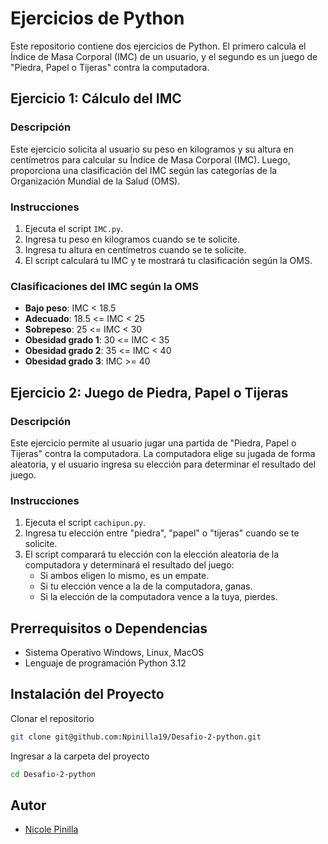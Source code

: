 # Ejercicios de Python

Este repositorio contiene dos ejercicios de Python. El primero calcula el Índice de Masa Corporal (IMC) de un usuario, y el segundo es un juego de "Piedra, Papel o Tijeras" contra la computadora.

## Ejercicio 1: Cálculo del IMC

### Descripción

Este ejercicio solicita al usuario su peso en kilogramos y su altura en centímetros para calcular su Índice de Masa Corporal (IMC). Luego, proporciona una clasificación del IMC según las categorías de la Organización Mundial de la Salud (OMS).

### Instrucciones

1. Ejecuta el script `IMC.py`.
2. Ingresa tu peso en kilogramos cuando se te solicite.
3. Ingresa tu altura en centímetros cuando se te solicite.
4. El script calculará tu IMC y te mostrará tu clasificación según la OMS.

### Clasificaciones del IMC según la OMS

- **Bajo peso**: IMC < 18.5
- **Adecuado**: 18.5 <= IMC < 25
- **Sobrepeso**: 25 <= IMC < 30
- **Obesidad grado 1**: 30 <= IMC < 35
- **Obesidad grado 2**: 35 <= IMC < 40
- **Obesidad grado 3**: IMC >= 40

## Ejercicio 2: Juego de Piedra, Papel o Tijeras

### Descripción

Este ejercicio permite al usuario jugar una partida de "Piedra, Papel o Tijeras" contra la computadora. La computadora elige su jugada de forma aleatoria, y el usuario ingresa su elección para determinar el resultado del juego.

### Instrucciones

1. Ejecuta el script `cachipun.py`.
2. Ingresa tu elección entre "piedra", "papel" o "tijeras" cuando se te solicite.
3. El script comparará tu elección con la elección aleatoria de la computadora y determinará el resultado del juego:
   - Si ambos eligen lo mismo, es un empate.
   - Si tu elección vence a la de la computadora, ganas.
   - Si la elección de la computadora vence a la tuya, pierdes.

## Prerrequisitos o Dependencias

- Sistema Operativo Windows, Linux, MacOS
- Lenguaje de programación Python 3.12

## Instalación del Proyecto

Clonar el repositorio
```bash
git clone git@github.com:Npinilla19/Desafio-2-python.git
```

Ingresar a la carpeta del proyecto

```bash
cd Desafio-2-python
```

## Autor

- [Nicole Pinilla](https://github.com/Npinilla19)
